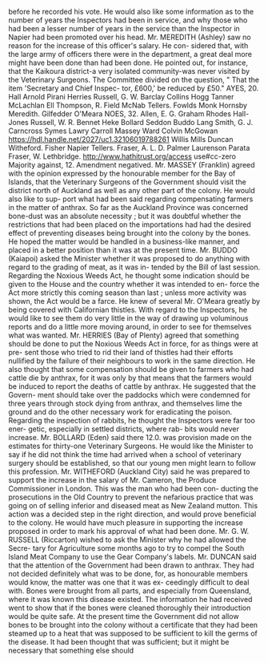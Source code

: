 before he recorded his vote. He would also like some information as to the number of years the Inspectors had been in service, and why those who had been a lesser number of years in the service than the Inspector in Napier had been promoted over his head. Mr. MEREDITH (Ashley) saw no reason for the increase of this officer's salary. He con- sidered that, with the large army of officers there were in the department, a great deal more might have been done than had been done. He pointed out, for instance, that the Kaikoura district-a very isolated community-was never visited by the Veterinary Surgeons. The Committee divided on the question, " That the item 'Secretary and Chief Inspec- tor, £600,' be reduced by £50." AYES, 20. Hall Arnold Pirani Herries Russell, G. W. Barclay Collins Hogg Tanner McLachlan Ell Thompson, R. Field McNab Tellers. Fowlds Monk Hornsby Meredith. Gilfedder O'Meara NOES, 32. Allen, E. G. Graham Rhodes Hall-Jones Russell, W. R. Bennet Heke Bollard Seddon Buddo Lang Smith, G. J. Carncross Symes Lawry Carroll Massey Ward Colvin McGowan https://hdl.handle.net/2027/uc1.32106019788261 Willis Mills Duncan Witheford. Fisher Napier Tellers. Fraser, A. L. D. Palmer Laurenson Parata Fraser, W. Lethbridge. http://www.hathitrust.org/access use#cc-zero Majority against, 12. Amendment negatived. Mr. MASSEY (Franklin) agreed with the opinion expressed by the honourable member for the Bay of Islands, that the Veterinary Surgeons of the Government should visit the district north of Auckland as well as any other part of the colony. He would also like to sup- port what had been said regarding compensating farmers in the matter of anthrax. So far as the Auckland Province was concerned bone-dust was an absolute necessity ; but it was doubtful whether the restrictions that had been placed on the importations had had the desired effect of preventing diseases being brought into the colony by the bones. He hoped the matter would be handled in a business-like manner, and placed in a better position than it was at the present time. Mr. BUDDO (Kaiapoi) asked the Minister whether it was proposed to do anything with regard to the grading of meat, as it was in- tended by the Bill of last session. Regarding the Noxious Weeds Act, he thought some indication should be given to the House and the country whether it was intended to en- force the Act more strictly this coming season than last ; unless more activity was shown, the Act would be a farce. He knew of several Mr. O'Meara greatly by being covered with Californian thistles. With regard to the Inspectors, he would like to see them do very little in the way of drawing up voluminous reports and do a little more moving around, in order to see for themselves what was wanted. Mr. HERRIES (Bay of Plenty) agreed that something should be done to put the Noxious Weeds Act in force, for as things were at pre- sent those who tried to rid their land of thistles had their efforts nullified by the failure of their neighbours to work in the same direction. He also thought that some compensation should be given to farmers who had cattle die by anthrax, for it was only by that means that the farmers would be induced to report the deaths of cattle by anthrax. He suggested that the Govern- ment should take over the paddocks which were condemned for three years through stock dying from anthrax, and themselves lime the ground and do the other necessary work for eradicating the poison. Regarding the inspection of rabbits, he thought the Inspectors were far too ener- getic, especially in settled districts, where rab- bits would never increase. Mr. BOLLARD (Eden) said there 12.0. was provision made on the estimates for thirty-one Veterinary Surgeons. He would like the Minister to say if he did not think the time had arrived when a school of veterinary surgery should be established, so that our young men might learn to follow this profession. Mr. WITHEFORD (Auckland City) said he was prepared to support the increase in the salary of Mr. Cameron, the Produce Commissioner in London. This was the man who had been con- ducting the prosecutions in the Old Country to prevent the nefarious practice that was going on of selling inferior and diseased meat as New Zealand mutton. This action was a decided step in the right direction, and would prove beneficial to the colony. He would have much pleasure in supporting the increase proposed in order to mark his approval of what had been done. Mr. G. W. RUSSELL (Riccarton) wished to ask the Minister why he had allowed the Secre- tary for Agriculture some months ago to try to compel the South Island Meat Company to use the Gear Company's labels. Mr. DUNCAN said that the attention of the Government had been drawn to anthrax. They had not decided definitely what was to be done, for, as honourable members would know, the matter was one that it was ex- ceedingly difficult to deal with. Bones were brought from all parts, and especially from Queensland, where it was known this disease existed. The information he had received went to show that if the bones were cleaned thoroughly their introduction would be quite safe. At the present time the Government did not allow bones to be brought into the colony without a certificate that they had been steamed up to a heat that was supposed to be sufficient to kill the germs of the disease. It had been thought that was sufficient; but it might be necessary that something else should 